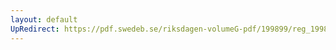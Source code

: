 ```yaml
---
layout: default
UpRedirect: https://pdf.swedeb.se/riksdagen-volumeG-pdf/199899/reg_199899/reg_199899_0047.pdf
---
```

